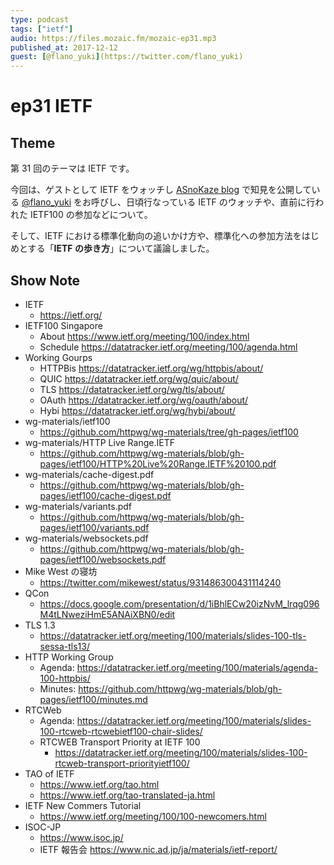 ```yaml
---
type: podcast
tags: ["ietf"]
audio: https://files.mozaic.fm/mozaic-ep31.mp3
published_at: 2017-12-12
guest: [@flano_yuki](https://twitter.com/flano_yuki)
---
```


# ep31 IETF

## Theme

第 31 回のテーマは IETF です。

今回は、ゲストとして IETF をウォッチし [ASnoKaze blog](http://asnokaze.hatenablog.com/) で知見を公開している [@flano_yuki](https://twitter.com/flano_yuki) をお呼びし、日頃行なっている IETF のウォッチや、直前に行われた IETF100 の参加などについて。

そして、IETF における標準化動向の追いかけ方や、標準化への参加方法をはじめとする「**IETF の歩き方**」について議論しました。


## Show Note

- IETF
  - https://ietf.org/
- IETF100 Singapore
  - About https://www.ietf.org/meeting/100/index.html
  - Schedule https://datatracker.ietf.org/meeting/100/agenda.html
- Working Gourps
  - HTTPBis https://datatracker.ietf.org/wg/httpbis/about/
  - QUIC https://datatracker.ietf.org/wg/quic/about/
  - TLS https://datatracker.ietf.org/wg/tls/about/
  - OAuth https://datatracker.ietf.org/wg/oauth/about/
  - Hybi https://datatracker.ietf.org/wg/hybi/about/
- wg-materials/ietf100
  - https://github.com/httpwg/wg-materials/tree/gh-pages/ietf100
- wg-materials/HTTP Live Range.IETF
  - https://github.com/httpwg/wg-materials/blob/gh-pages/ietf100/HTTP%20Live%20Range.IETF%20100.pdf
- wg-materials/cache-digest.pdf
  - https://github.com/httpwg/wg-materials/blob/gh-pages/ietf100/cache-digest.pdf
- wg-materials/variants.pdf
  - https://github.com/httpwg/wg-materials/blob/gh-pages/ietf100/variants.pdf
- wg-materials/websockets.pdf
  - https://github.com/httpwg/wg-materials/blob/gh-pages/ietf100/websockets.pdf
- Mike West の寝坊
  - https://twitter.com/mikewest/status/931486300431114240
- QCon
  - https://docs.google.com/presentation/d/1iBhlECw20izNvM_lrqg096M4tLNweziHmE5ANAiXBN0/edit
- TLS 1.3
  - https://datatracker.ietf.org/meeting/100/materials/slides-100-tls-sessa-tls13/
- HTTP Working Group
  - Agenda: https://datatracker.ietf.org/meeting/100/materials/agenda-100-httpbis/
  - Minutes: https://github.com/httpwg/wg-materials/blob/gh-pages/ietf100/minutes.md
- RTCWeb
  - Agenda: https://datatracker.ietf.org/meeting/100/materials/slides-100-rtcweb-rtcwebietf100-chair-slides/
  - RTCWEB Transport Priority at IETF 100
    - https://datatracker.ietf.org/meeting/100/materials/slides-100-rtcweb-transport-priorityietf100/
- TAO of IETF
  - https://www.ietf.org/tao.html
  - https://www.ietf.org/tao-translated-ja.html
- IETF New Commers Tutorial
  - https://www.ietf.org/meeting/100/100-newcomers.html
- ISOC-JP
  - https://www.isoc.jp/
  - IETF 報告会 https://www.nic.ad.jp/ja/materials/ietf-report/